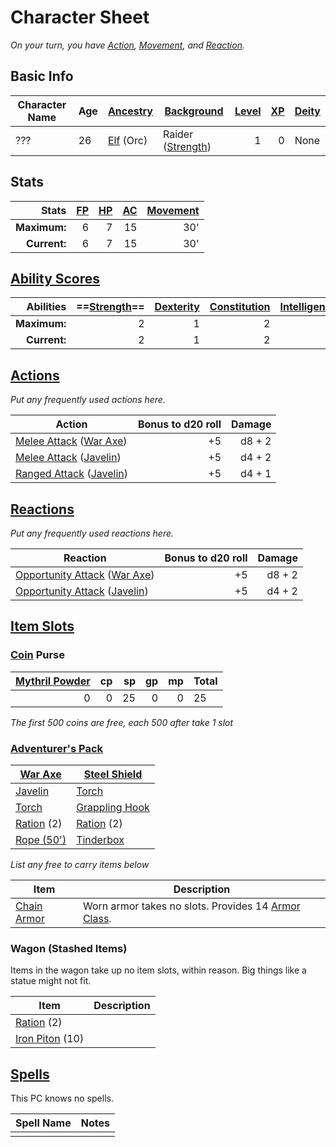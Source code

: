 # Character Sheet

*On your turn, you have [Action](../../../Game%20Procedures/Action.md), [Movement](../../../Game%20Procedures/Movement.md), and [Reaction](../../../Game%20Procedures/Reaction.md).*

## Basic Info

| Character Name | Age | [Ancestry](../../../Player%20Characters/Ancenstries/Ancestry.md) | [Background](../../../Player%20Characters/Background.md)                          | [Level](../../../Player%20Characters/Derived%20Statistics/Level.md) | [XP](../../../Player%20Characters/Derived%20Statistics/Experience%20Points.md) | [Deity](../../../Magic/Deities/Deities.md) |
| -------------- | --- | ---------------------------------------------------------------- | --------------------------------------------------------------------------------- | ------------------------------------------------------------------: | -----------------------------------------------------------------------------: | :----------------------------------------- |
| ???            | 26  | [Elf](../../../Player%20Characters/Ancenstries/Elf.md) (Orc)     | Raider ([Strength](../../../Player%20Characters/Chosen%20Statistics/Strength.md)) |                                                                   1 |                                                                              0 | None                                       |

## Stats

|        Stats | [FP](../../../Player%20Characters/Derived%20Statistics/Fatigue%20Points.md) | [HP](../../../Player%20Characters/Derived%20Statistics/Health%20Points.md) | [AC](../../../Player%20Characters/Derived%20Statistics/Armor%20Class.md) | [Movement](../../../Game%20Procedures/Movement.md) |
| -----------: | --------------------------------------------------------------------------: | -------------------------------------------------------------------------: | -----------------------------------------------------------------------: | -------------------------------------------------: |
| **Maximum:** |                                                                           6 |                                                                          7 |                                                                       15 |                                                30' |
| **Current:** |                                                                           6 |                                                                          7 |                                                                       15 |                                                30' |

## [Ability Scores](../../../Player%20Characters/Chosen%20Statistics/Ability%20Scores.md)

|    Abilities | ==[Strength](../../../Player%20Characters/Chosen%20Statistics/Strength.md)== | [Dexterity](../../../Player%20Characters/Chosen%20Statistics/Dexterity.md) | [Constitution](../../../Player%20Characters/Chosen%20Statistics/Constitution.md) | [Intelligence](../../../Player%20Characters/Chosen%20Statistics/Intelligence.md) | [Wisdom](../../../Player%20Characters/Chosen%20Statistics/Wisdom.md)<br> | [Charisma](../../../Player%20Characters/Chosen%20Statistics/Charisma.md)<br> |
| -----------: | ---------------------------------------------------------------------------: | -------------------------------------------------------------------------: | -------------------------------------------------------------------------------: | -------------------------------------------------------------------------------: | -----------------------------------------------------------------------: | ---------------------------------------------------------------------------: |
| **Maximum:** |                                                                            2 |                                                                          1 |                                                                                2 |                                                                               -1 |                                                                        0 |                                                                           -1 |
| **Current:** |                                                                            2 |                                                                          1 |                                                                                2 |                                                                               -1 |                                                                        0 |                                                                           -1 |

## [Actions](../../Game%20Procedures/Action.md)

*Put any frequently used actions here.*

| Action                                                                                                                                                                  | Bonus to d20 roll | Damage |
| ----------------------------------------------------------------------------------------------------------------------------------------------------------------------- | ----------------: | -----: |
| [Melee Attack](../../../Game%20Procedures/Melee%20Attack.md) ([War Axe](../../../Items/Individual%20Item%20Cards/Weapons/Melee%20Weapons/Medium%20Skilled%20Weapon.md)) |                +5 | d8 + 2 |
| [Melee Attack](../../../Game%20Procedures/Melee%20Attack.md) ([Javelin](../../../Items/Individual%20Item%20Cards/Weapons/Melee%20Weapons/Throwable%20Weapon.md))        |                +5 | d4 + 2 |
| [Ranged Attack](../../../Game%20Procedures/Ranged%20Attack.md) ([Javelin](../../../Items/Individual%20Item%20Cards/Weapons/Melee%20Weapons/Throwable%20Weapon.md))      |                +5 | d4 + 1 |

## [Reactions](../../Game%20Procedures/Reaction.md)

*Put any frequently used reactions here.*

| Reaction                                                                                                                                                                                      | Bonus to d20 roll | Damage |
| --------------------------------------------------------------------------------------------------------------------------------------------------------------------------------------------- | ----------------: | -----: |
| [Opportunity Attack](../../../Game%20Procedures/Movement.md#Opportunity%20Attacks) ([War Axe](../../../Items/Individual%20Item%20Cards/Weapons/Melee%20Weapons/Medium%20Skilled%20Weapon.md)) |                +5 | d8 + 2 |
| [Opportunity Attack](../../../Game%20Procedures/Movement.md#Opportunity%20Attacks) ([Javelin](../../../Items/Individual%20Item%20Cards/Weapons/Melee%20Weapons/Throwable%20Weapon.md))        |                +5 | d4 + 2 |

## [Item Slots](../../../Player%20Characters/Derived%20Statistics/Item%20Slots.md)

### [Coin](../../../Economy/Coins.md) Purse

| [Mythril Powder](../../../Magic/Mythril.md) |  cp |  sp |  gp |  mp | Total |
| -------------------------------------------:| ---:| ---:| ---:| ---:| ----- |
|                                           0 |   0 |  25 |   0 |   0 | 25    |

<!-- TBLFM: @>$6=sum($1..$-1) -->
*The first 500 coins are free, each 500 after take 1 slot*

### [Adventurer's Pack](../../../Items/Individual%20Item%20Cards/Gear/100%20Coins/Adventurer's%20Pack.md)

| [War Axe](../../../Items/Individual%20Item%20Cards/Weapons/Melee%20Weapons/Medium%20Skilled%20Weapon.md) | [Steel Shield](../../../Items/Individual%20Item%20Cards/Armors/Mundane%20Armors/Mundane%20Shield.md) |
| -------------------------------------------------------------------------------------------------------- | ---------------------------------------------------------------------------------------------------- |
| [Javelin](../../../Items/Individual%20Item%20Cards/Weapons/Melee%20Weapons/Throwable%20Weapon.md)        | [Torch](../../../Items/Individual%20Item%20Cards/Gear/1%20Coin/Torch.md)                             |
| [Torch](../../../Items/Individual%20Item%20Cards/Gear/1%20Coin/Torch.md)                                 | [Grappling Hook](../../../Items/Individual%20Item%20Cards/Gear/25%20Coins/Grappling%20Hook.md)       |
| [Ration](../../../Items/Individual%20Item%20Cards/Gear/1%20Coin/Ration.md) (2)                           | [Ration](../../../Items/Individual%20Item%20Cards/Gear/1%20Coin/Ration.md) (2)                       |
| [Rope (50')](../../../Items/Individual%20Item%20Cards/Gear/50%20Coins/Rope%20(50').md)                   | [Tinderbox](../../../Items/Individual%20Item%20Cards/Gear/10%20Coins/Tinderbox.md)                   |

*List any free to carry items below*

| Item                                                                                             | Description                                                                                                               |
| ------------------------------------------------------------------------------------------------ | ------------------------------------------------------------------------------------------------------------------------- |
| [Chain Armor](../../../Items/Individual%20Item%20Cards/Armors/Mundane%20Armors/Chain%20Armor.md) | Worn armor takes no slots. Provides 14 [Armor Class](../../../Player%20Characters/Derived%20Statistics/Armor%20Class.md). |

### Wagon (Stashed Items)

Items in the wagon take up no item slots, within reason. Big things like a statue might not fit.

| Item                                                                                                  | Description |
| ----------------------------------------------------------------------------------------------------- | ----------- |
| [Ration](../../../Items/Individual%20Item%20Cards/Gear/1%20Coin/Ration.md) (2)              |             |
| [Iron Piton](../../../Items/Individual%20Item%20Cards/Gear/10%20Coins/Iron%20Piton.md) (10) |             |

## [Spells](../../../Magic/Spellcasting/Spells.md)

This PC knows no spells.

| Spell Name | Notes |
| ---------- | ----- |
|            |       |
